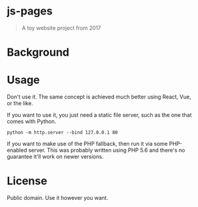 # js-pages
> A toy website project from 2017

# Background

# Usage

Don't use it. The same concept is achieved much better using React, Vue, or the like.

If you want to use it, you just need a static file server, such as the one that comes with Python.

```
python -m http.server --bind 127.0.0.1 80
```

If you want to make use of the PHP fallback, then run it via some PHP-enabled server.
This was probably written using PHP 5.6 and there's no guarantee it'll work on newer versions.


# License

Public domain. Use it however you want.
